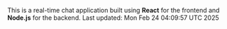 This is a real-time chat application built using **React** for the frontend and **Node.js** for the backend.
Last updated: Mon Feb 24 04:09:57 UTC 2025
